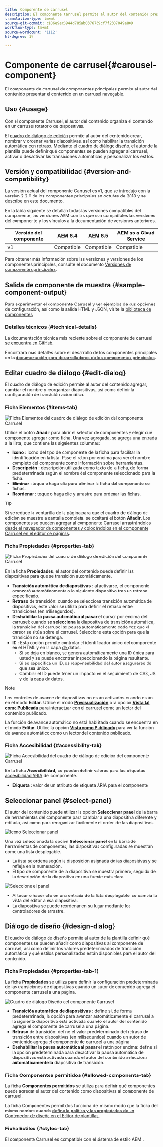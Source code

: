 ```yaml
---
title: Componente de carrusel
description: El componente Carrusel permite al autor del contenido presentar contenido en un carrusel rotatorio.
translation-type: tm+mt
source-git-commit: c186e9ec3944d785ab0376769cf7f2307049a809
workflow-type: tm+mt
source-wordcount: '1112'
ht-degree: 1%

---
```



# Componente de carrusel{#carousel-component}

El componente de carrusel de componentes principales permite al autor del contenido presentar el contenido en un carrusel navegable.

## Uso {#usage}

Con el componente Carrusel, el autor del contenido organiza el contenido en un carrusel rotatorio de diapositivas.

El [cuadro de diálogo de edición](#edit-dialog) permite al autor del contenido crear, nombrar y ordenar varias diapositivas, así como habilitar la transición automática con retraso. Mediante el cuadro de diálogo [diseño](#design-dialog), el autor de la plantilla puede definir qué componentes se pueden agregar al carrusel, activar o desactivar las transiciones automáticas y personalizar los estilos.

## Versión y compatibilidad {#version-and-compatibility}

La versión actual del componente Carrusel es v1, que se introdujo con la versión 2.2.0 de los componentes principales en octubre de 2018 y se describe en este documento.

En la tabla siguiente se detallan todas las versiones compatibles del componente, las versiones AEM con las que son compatibles las versiones del componente y los vínculos a la documentación de versiones anteriores.

| Versión del componente | AEM 6.4   | AEM 6.5 | AEM as a Cloud Service |
|--- |--- |--- |---|
| v1 | Compatible | Compatible | Compatible |

Para obtener más información sobre las versiones y versiones de los componentes principales, consulte el documento [Versiones de componentes principales](/help/versions.md).

## Salida de componente de muestra {#sample-component-output}

Para experimentar el componente Carrusel y ver ejemplos de sus opciones de configuración, así como la salida HTML y JSON, visite la [biblioteca de componentes](https://adobe.com/go/aem_cmp_library_carousel).

### Detalles técnicos {#technical-details}

La documentación técnica más reciente sobre el componente de carrusel [se encuentra en GitHub](https://adobe.com/go/aem_cmp_tech_carousel_v1).

Encontrará más detalles sobre el desarrollo de los componentes principales en la [documentación para desarrolladores de los componentes principales](/help/developing/overview.md).

## Editar cuadro de diálogo {#edit-dialog}

El cuadro de diálogo de edición permite al autor del contenido agregar, cambiar el nombre y reorganizar diapositivas, así como definir la configuración de transición automática.

### Ficha Elementos {#items-tab}

![Ficha Elementos del cuadro de diálogo de edición del componente Carrusel](/help/assets/carousel-edit-items.png)

Utilice el botón **Añadir** para abrir el selector de componentes y elegir qué componente agregar como ficha. Una vez agregada, se agrega una entrada a la lista, que contiene las siguientes columnas:

* **Icono** : icono del tipo de componente de la ficha para facilitar la identificación en la lista. Pase el ratón por encima para ver el nombre completo del componente como información sobre herramientas.
* **Descripción** : descripción utilizada como texto de la ficha, de forma predeterminada según el nombre del componente seleccionado para la ficha.
* **Eliminar** : toque o haga clic para eliminar la ficha del componente de fichas.
* **Reordenar** : toque o haga clic y arrastre para ordenar las fichas.

>[!TIP]
>
>Si se reduce la ventanilla de la página para que el cuadro de diálogo de edición se muestre a pantalla completa, se ocultará el botón **Añadir**. Los componentes se pueden agregar al componente Carrusel arrastrándolos [desde el navegador de componentes y colocándolos en el componente Carrusel en el editor de páginas](https://docs.adobe.com/content/help/en/experience-manager-cloud-service/sites/authoring/fundamentals/editing-content.html#inserting-a-component-from-the-components-browser).

### Ficha Propiedades {#properties-tab}

![Ficha Propiedades del cuadro de diálogo de edición del componente Carrusel](/help/assets/carousel-edit-properties.png)

En la ficha **Propiedades**, el autor del contenido puede definir las diapositivas para que se transición automáticamente.

* **Transición automática de diapositivas** : al activarse, el componente avanzará automáticamente a la siguiente diapositiva tras un retraso especificado.
* **Retraso**  de transición: cuando se selecciona transición automática de diapositivas, este valor se utiliza para definir el retraso entre transiciones (en milisegundos).
* **Deshabilitar la pausa automática al pasar**  el cursor por encima del carrusel: cuando  **se selecciona** la diapositiva de transición automática, la transición del carrusel se pausa automáticamente cada vez que el cursor se sitúa sobre el carrusel. Seleccione esta opción para que la transición no se detenga.
* **ID** : Esta opción permite controlar el identificador único del componente en el HTML y en la capa [ de ](/help/developing/data-layer/overview.md)datos.
   * Si se deja en blanco, se genera automáticamente una ID única para usted y se puede encontrar inspeccionando la página resultante.
   * Si se especifica un ID, es responsabilidad del autor asegurarse de que sea único.
   * Cambiar el ID puede tener un impacto en el seguimiento de CSS, JS y de la capa de datos.

>[!NOTE]
>
>Los controles de avance de diapositivas no están activados cuando están en el modo **Editar**. Utilice el modo [**Previsualización**](https://docs.adobe.com/content/help/en/experience-manager-cloud-service/sites/authoring/fundamentals/editing-content.html#preview-mode) o la opción **[Vista tal como Publicada](https://docs.adobe.com/content/help/en/experience-manager-cloud-service/sites/authoring/fundamentals/editing-content.html#view-as-published)** para interactuar con el carrusel como un lector del contenido publicado.
>
>La función de avance automático no está habilitada cuando se encuentra en el modo **Editar**. Utilice la opción **[Vista como Publicado](https://docs.adobe.com/content/help/en/experience-manager-cloud-service/sites/authoring/fundamentals/editing-content.html#view-as-published)** para ver la función de avance automático como un lector del contenido publicado.

### Ficha Accesibilidad {#accessibility-tab}

![Ficha Accesibilidad del cuadro de diálogo de edición del componente Carrusel](/help/assets/carousel-edit-accessibility.png)

En la ficha **Accesibilidad**, se pueden definir valores para las etiquetas [accesibilidad ARIA](https://www.w3.org/WAI/standards-guidelines/aria/) del componente.

* **Etiqueta** : valor de un atributo de etiqueta ARIA para el componente

## Seleccionar panel {#select-panel}

El autor del contenido puede utilizar la opción **Seleccionar panel** de la barra de herramientas del componente para cambiar a una diapositiva diferente y editarla, así como para reorganizar fácilmente el orden de las diapositivas.

![Icono Seleccionar panel](/help/assets/select-panel-icon.png)

Una vez seleccionada la opción **Seleccionar panel** en la barra de herramientas de componentes, las diapositivas configuradas se muestran como una lista desplegable.

* La lista se ordena según la disposición asignada de las diapositivas y se refleja en la numeración.
* El tipo de componente de la diapositiva se muestra primero, seguido de la descripción de la diapositiva en una fuente más clara.

![Seleccione el panel](/help/assets/select-panel-popover.png)

* Al tocar o hacer clic en una entrada de la lista desplegable, se cambia la vista del editor a esa diapositiva.
* La diapositiva se puede reordenar en su lugar mediante los controladores de arrastre.

## Diálogo de diseño {#design-dialog}

El cuadro de diálogo de diseño permite al autor de la plantilla definir qué componentes se pueden añadir como diapositivas al componente de carrusel, así como definir los valores predeterminados de transición automática y qué estilos personalizados están disponibles para el autor del contenido.

### Ficha Propiedades {#properties-tab-1}

La ficha **Propiedades** se utiliza para definir la configuración predeterminada de las transiciones de diapositivas cuando un autor de contenido agrega el componente carrusel a una página.

![Cuadro de diálogo Diseño del componente Carrusel](/help/assets/carousel-design.png)

* **Transición automática de diapositivas** : define si, de forma predeterminada, la opción para avanzar automáticamente el carrusel a la siguiente diapositiva está activada cuando el autor del contenido agrega el componente de carrusel a una página.
* **Retraso**  de transición: define el valor predeterminado del retraso de transición entre diapositivas (en milisegundos) cuando un autor de contenido agrega el componente de carrusel a una página.
* **Deshabilitar la pausa automática al pasar**  el ratón por encima: define si la opción predeterminada para desactivar la pausa automática de diapositivas está activada cuando el autor del contenido selecciona  **automáticamente la** diapositiva de transición.

### Ficha Componentes permitidos {#allowed-components-tab}

La ficha **Componentes permitidos** se utiliza para definir qué componentes puede agregar el autor del contenido como diapositivas al componente de carrusel.

La ficha Componentes permitidos funciona del mismo modo que la ficha del mismo nombre cuando [define la política y las propiedades de un Contenedor de diseño en el Editor de plantillas.](https://docs.adobe.com/content/help/en/experience-manager-cloud-service/sites/authoring/features/templates.html)

### Ficha Estilos {#styles-tab}

El componente Carrusel es compatible con el sistema de estilo AEM [](/help/get-started/authoring.md#component-styling).
